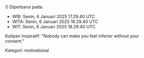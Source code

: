 ⏰ Diperbarui pada:
- WIB: Senin, 6 Januari 2025 17.29.40 UTC
- WITA: Senin, 6 Januari 2025 18.29.40 UTC
- WIT: Senin, 6 Januari 2025 19.29.40 UTC

Kutipan Inspiratif:
"Nobody can make you feel inferior without your consent."


Kategori: motivational


